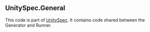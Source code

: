 ## UnitySpec.General
This code is part of [UnitySpec](https://github.com/mmulder135/UnitySpec). It contains code shared between the Generator and Runner.

